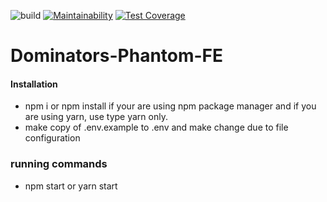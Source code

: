 ![build](https://github.com/atlp-rwanda/Dominators-Phantom-FE/actions/workflows/phantom-ci.yml/badge.svg) [![Maintainability](https://api.codeclimate.com/v1/badges/c8de31dd23cfd4e2e654/maintainability)](https://codeclimate.com/github/atlp-rwanda/Dominators-Phantom-FE/maintainability) [![Test Coverage](https://api.codeclimate.com/v1/badges/c8de31dd23cfd4e2e654/test_coverage)](https://codeclimate.com/github/atlp-rwanda/Dominators-Phantom-FE/test_coverage)

# Dominators-Phantom-FE

#### Installation

- npm i or npm install if your are using npm package manager and if you are using yarn, use type yarn only.
- make copy of .env.example to .env and make change due to file configuration

### running commands

- npm start or yarn start
